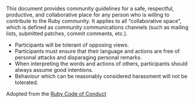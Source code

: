This document provides community guidelines for a safe, respectful, productive, and collaborative place for any person who is willing to contribute to the Ruby community. It applies to all “collaborative space”, which is defined as community communications channels (such as mailing lists, submitted patches, commit comments, etc.).

 * Participants will be tolerant of opposing views.
 * Participants must ensure that their language and actions are free of personal attacks and disparaging personal remarks.
 * When interpreting the words and actions of others, participants should always assume good intentions.
 * Behaviour which can be reasonably considered harassment will not be tolerated.

 Adopted from the [Ruby Code of Conduct](https://www.ruby-lang.org/en/conduct/)
